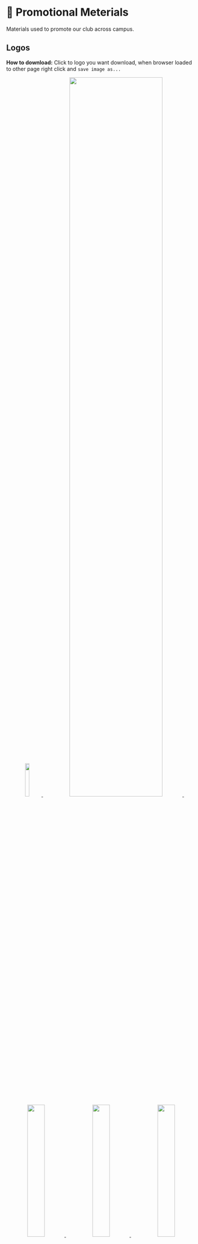 # 📢 Promotional Meterials

Materials used to promote our club across campus.

## Logos

**How to download:**
Click to logo you want download, when browser loaded to other page right click and `save image as...`

<div align="center">

<a href="https://raw.githubusercontent.com/dsc-stu/resource/main/img/logoDSC-STU.png">
    <img src="https://raw.githubusercontent.com/dsc-stu/resource/main/img/logoDSC-STU.png" width="15%"/>
</a>
&emsp;
<a href="https://raw.githubusercontent.com/dsc-stu/resource/main/img/DSC-Saigon-Technology-University-colored-horizontal.png">
    <img src="https://raw.githubusercontent.com/dsc-stu/resource/main/img/DSC-Saigon-Technology-University-colored-horizontal.png" width="70%"/>
</a>
&emsp;
<a href="https://raw.githubusercontent.com/dsc-stu/resource/main/img/DSC-Saigon-Technology-University-colored-vertical.png">
    <img src="https://raw.githubusercontent.com/dsc-stu/resource/main/img/DSC-Saigon-Technology-University-colored-vertical.png" width="30%"/>
</a>
&emsp;
<a href="https://raw.githubusercontent.com/dsc-stu/resource/main/img/DSC-Saigon-Technology-University-gray-horizontal.png">
    <img src="https://raw.githubusercontent.com/dsc-stu/resource/main/img/DSC-Saigon-Technology-University-gray-horizontal.png" width="30%"/>
</a>
&emsp;
<a href="https://raw.githubusercontent.com/dsc-stu/resource/main/img/DSC-Saigon-Technology-University-gray-vertical.png">
    <img src="https://raw.githubusercontent.com/dsc-stu/resource/main/img/DSC-Saigon-Technology-University-gray-vertical.png" width="30%"/>
</a>
&emsp;

</div>

## SNS link

- Facebook: https://www.facebook.com/dscstu/
- Github: https://github.com/dsc-stu
- YouTube: https://www.youtube.com/channel/UCjjkz2HwC-Ud6_o8fdD3isA/
- Discord: https://discord.gg/p92uD3F4He

[youtube]: https://www.youtube.com/channel/UCjjkz2HwC-Ud6_o8fdD3isA
[github]: https://www.github.com/dsc-stu

## Successful slogans + messaging

Google Developer Student Club, Saigon Technology University

Developer Student Clubs are university based community groups for students interested in Google developer technologies. Students from all undergraduate or graduate programs with an interest in growing as a developer are welcome. By joining a DSC, students grow their knowledge in a peer-to-peer learning environment and build solutions for local businesses and their community.

Helping students bridge the gap between theory and practice
